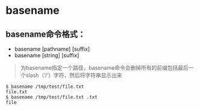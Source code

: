 # basename
## basename命令格式：
- basename [pathname] [suffix]
- basename [string] [suffix]

> 为basename指定一个路径，basename命令会删掉所有的前缀包括最后一个slash（‘/’）字符，然后将字符串显示出来

```
$ basename /tmp/test/file.txt
file.txt
$ basename /tmp/test/file.txt .txt
file
```
